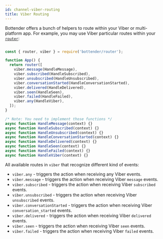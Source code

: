 ```yaml
---
id: channel-viber-routing
title: Viber Routing
---
```

Bottender offers a bunch of helpers to route within your Viber or multi-platform app. For example, you may use Viber particular routes within your [`router`](the-basics-routing.md):

```js

const { router, viber } = require('bottender/router');

function App() {
  return router([
    viber.message(HandleMessage),
    viber.subscribed(HandleSubscribed),
    viber.unsubscribed(HandleUnsubscribed),
    viber.conversationStarted(HandleConversationStarted),
    viber.delivered(HandleDelivered),
    viber.seen(HandleSeen),
    viber.failed(HandleFailed),
    viber.any(HandleViber),
  ]);
}

/* Note: You need to implement those functions */
async function HandleMessage(context) {}
async function HandleSubscribed(context) {}
async function HandleUnsubscribed(context) {}
async function HandleConversationStarted(context) {}
async function HandleDelivered(context) {}
async function HandleSeen(context) {}
async function HandleFailed(context) {}
async function HandleViber(context) {}

```

All available routes in `viber` that recognize different kind of events:

-   `viber.any` - triggers the action when receiving any Viber events.
-   `viber.message` - triggers the action when receiving Viber `message` events.
-   `viber.subscribed` - triggers the action when receiving Viber `subscribed` events.
-   `viber.unsubscribed` - triggers the action when receiving Viber `unsubscribed` events.
-   `viber.conversationStarted` - triggers the action when receiving Viber `conversation_started` events.
-   `viber.delivered` - triggers the action when receiving Viber `delivered` events.
-   `viber.seen` - triggers the action when receiving Viber `seen` events.
-   `viber.failed` - triggers the action when receiving Viber `failed` events.
